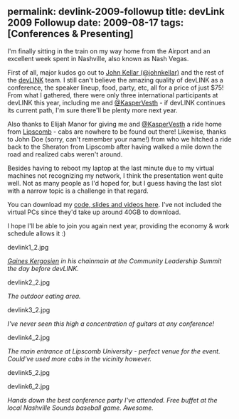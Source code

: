 permalink: devlink-2009-followup
title: devLink 2009 Followup
date: 2009-08-17
tags: [Conferences & Presenting]
---
I'm finally sitting in the train on my way home from the Airport and an excellent week spent in Nashville, also known as Nash Vegas.

First of all, major kudos go out to [John Kellar (@johnkellar)](http://www.johnkellar.com/) and the rest of the [devLINK](http://www.devlink.net/) team. I still can't believe the amazing quality of devLINK as a conference, the speaker lineup, food, party, etc, all for a price of just $75! From what I gathered, there were only three international participants at devLINK this year, including me and [@KasperVesth](http://www.twitter.com/KasperVesth) - if devLINK continues its current path, I'm sure there'll be plenty more next year.

Also thanks to Elijah Manor for giving me and [@KasperVesth](http://www.twitter.com/KasperVesth) a ride home from [Lipscomb](http://www.lipscomb.edu/) - cabs are nowhere to be found out there! Likewise, thanks to John Doe (sorry, can't remember your name!) from who we hitched a ride back to the Sheraton from Lipscomb after having walked a mile down the road and realized cabs weren't around.

Besides having to reboot my laptop at the last minute due to my virtual machines not recognizing my network, I think the presentation went quite well. Not as many people as I'd hoped for, but I guess having the last slot with a narrow topic is a challenge in that regard.

You can download my [code, slides and videos here](http://www.improve.dk/downloads/Speech_NLB.rar). I've not included the virtual PCs since they'd take up around 40GB to download.

I hope I'll be able to join you again next year, providing the economy &amp; work schedule allows it :)

devlink1_2.jpg

*[Gaines Kergosien](http://twitter.com/gainesk) in his chainmain at the Community Leadership Summit the day before devLINK.*

devlink2_2.jpg

*The outdoor eating area.*

devlink3_2.jpg

*I've never seen this high a concentration of guitars at any conference!*

devlink4_2.jpg

*The main entrance at Lipscomb University - perfect venue for the event. Could've used more cabs in the vicinity however.*

devlink5_2.jpg

devlink6_2.jpg

*Hands down the best conference party I've attended. Free buffet at the local Nashville Sounds baseball game. Awesome.*
